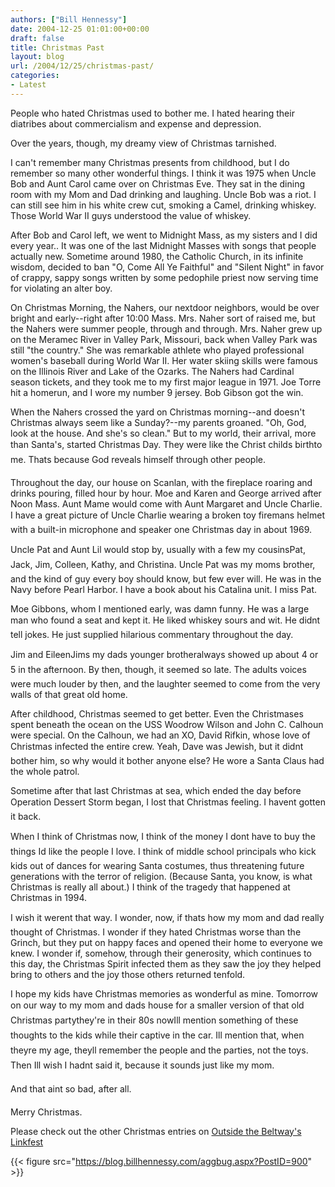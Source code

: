 ```yaml
---
authors: ["Bill Hennessy"]
date: 2004-12-25 01:01:00+00:00
draft: false
title: Christmas Past
layout: blog
url: /2004/12/25/christmas-past/
categories:
- Latest
---
```


People who hated Christmas used to bother me. I hated hearing their diatribes about commercialism and expense and depression.




Over the years, though, my dreamy view of Christmas tarnished.




I can't remember many Christmas presents from childhood, but I do remember so many other wonderful things. I think it was 1975 when Uncle Bob and Aunt Carol came over on Christmas Eve. They sat in the dining room with my Mom and Dad drinking and laughing. Uncle Bob was a riot. I can still see him in his white crew cut, smoking a Camel, drinking whiskey. Those World War II guys understood the value of whiskey.




After Bob and Carol left, we went to Midnight Mass, as my sisters and I did every year.. It was one of the last Midnight Masses with songs that people actually new. Sometime around 1980, the Catholic Church, in its infinite wisdom, decided to ban "O, Come All Ye Faithful" and "Silent Night" in favor of crappy, sappy songs written by some pedophile priest now serving time for violating an alter boy. 




On Christmas Morning, the Nahers, our nextdoor neighbors, would be over bright and early--right after 10:00 Mass. Mrs. Naher sort of raised me, but the Nahers were summer people, through and through. Mrs. Naher grew up on the Meramec River in Valley Park, Missouri, back when Valley Park was still "the country." She was remarkable athlete who played professional women's baseball during World War II. Her water skiing skills were famous on the Illinois River and Lake of the Ozarks. The Nahers had Cardinal season tickets, and they took me to my first major league in 1971. Joe Torre hit a homerun, and I wore my number 9 jersey. Bob Gibson got the win.




When the Nahers crossed the yard on Christmas morning--and doesn't Christmas always seem like a Sunday?--my parents groaned. "Oh, God, look at the house. And she's so clean." But to my world, their arrival, more than Santa's, started Christmas Day. They were like the Christ childs birthto me. Thats because God reveals himself through other people.




Throughout the day, our house on Scanlan, with the fireplace roaring and drinks pouring, filled hour by hour. Moe and Karen and George arrived after Noon Mass. Aunt Mame would come with Aunt Margaret and Uncle Charlie. I have a great picture of Uncle Charlie wearing a broken toy firemans helmet with a built-in microphone and speaker one Christmas day in about 1969.




Uncle Pat and Aunt Lil would stop by, usually with a few my cousinsPat, Jack, Jim, Colleen, Kathy, and Christina. Uncle Pat was my moms brother, and the kind of guy every boy should know, but few ever will. He was in the Navy before Pearl Harbor. I have a book about his Catalina unit. I miss Pat.




Moe Gibbons, whom I mentioned early, was damn funny. He was a large man who found a seat and kept it. He liked whiskey sours and wit. He didnt tell jokes. He just supplied hilarious commentary throughout the day.




Jim and EileenJims my dads younger brotheralways showed up about 4 or 5 in the afternoon. By then, though, it seemed so late. The adults voices were much louder by then, and the laughter seemed to come from the very walls of that great old home.




After childhood, Christmas seemed to get better. Even the Christmases spent beneath the ocean on the USS Woodrow Wilson and John C. Calhoun were special. On the Calhoun, we had an XO, David Rifkin, whose love of Christmas infected the entire crew. Yeah, Dave was Jewish, but it didnt bother him, so why would it bother anyone else? He wore a Santa Claus had the whole patrol.




Sometime after that last Christmas at sea, which ended the day before Operation Dessert Storm began, I lost that Christmas feeling. I havent gotten it back.




When I think of Christmas now, I think of the money I dont have to buy the things Id like the people I love. I think of middle school principals who kick kids out of dances for wearing Santa costumes, thus threatening future generations with the terror of religion. (Because Santa, you know, is what Christmas is really all about.) I think of the tragedy that happened at Christmas in 1994.




I wish it werent that way. I wonder, now, if thats how my mom and dad really thought of Christmas. I wonder if they hated Christmas worse than the Grinch, but they put on happy faces and opened their home to everyone we knew. I wonder if, somehow, through their generosity, which continues to this day, the Christmas Spirit infected them as they saw the joy they helped bring to others and the joy those others returned tenfold.




I hope my kids have Christmas memories as wonderful as mine. Tomorrow on our way to my mom and dads house for a smaller version of that old Christmas partythey're in their 80s nowIll mention something of these thoughts to the kids while their captive in the car. Ill mention that, when theyre my age, theyll remember the people and the parties, not the toys. Then Ill wish I hadnt said it, because it sounds just like my mom.




And that aint so bad, after all. 







Merry Christmas.




Please check out the other Christmas entries on [Outside the Beltway's Linkfest](https://www.outsidethebeltway.com/archives/8551)

{{< figure src="https://blog.billhennessy.com/aggbug.aspx?PostID=900" >}}

